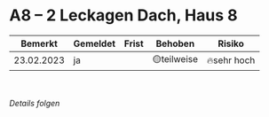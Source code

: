 # A8 &ndash; 2 Leckagen Dach, Haus 8

|Bemerkt|Gemeldet|Frist|Behoben|Risiko|
|---|---|---|---|---|
|23.02.2023|ja||🟡teilweise|🔥sehr hoch|

<br/><br/>
_Details folgen_